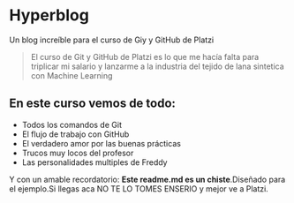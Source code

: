 #  Hyperblog
Un blog increíble para el curso de Giy y GitHub de Platzi
>El curso de Git y GitHub de Platzi es lo que me hacía falta para triplicar mi salario y lanzarme a la industria del tejido de lana sintetica con Machine Learning

## En este curso vemos de todo:
* Todos los comandos de Git
* El flujo de trabajo con GitHub
* El verdadero amor por las buenas prácticas
* Trucos muy locos del profesor
* Las personalidades multiples de Freddy

Y con un amable recordatorio: **Este readme.md es un chiste**.Diseñado para el ejemplo.Si llegas aca NO TE LO TOMES ENSERIO y mejor ve a Platzi.
